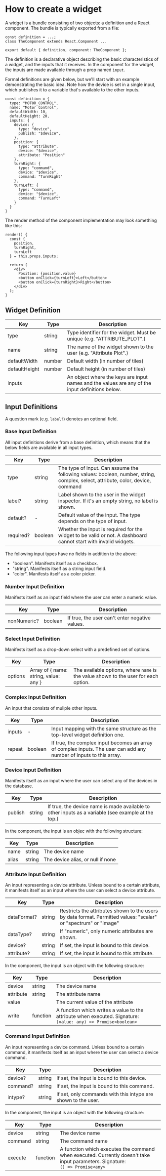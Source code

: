 # How to create a widget

A widget is a bundle consisting of two objects: a definition and a React component. The bundle is typically exported from a file:

    const definition = ...;
    class TheComponent extends React.Component ...

    export default { definition, component: TheComponent };

The definition is a declarative object describing the basic characteristics of a widget, and the inputs that it receives. In the component for the widget, the inputs are made available through a prop named `input`.

Formal definitions are given below, but we'll start with an example demonstrating the basic idea. Note how the device is set in a single input, which publishes it to a variable that's available to the other inputs.

    const definition = {
      type: "MOTOR_CONTROL",
      name: "Motor Control",
      defaultWidth: 10,
      defaultHeight: 20,
      inputs: {
        device: {
          type: "device",
          publish: "$device",
        },
        position: {
          type: "attribute",
          device: "$device",
          attribute: "Position"
        },
        turnRight: {
          type: "command",
          device: "$device",
          command: "TurnRight"
        },
        turnLeft: {
          type: "command",
          device: "$device",
          command: "TurnLeft"
        }
      }
    }

The render method of the component implementation may look something like this:

    render() {
      const {
        position,
        turnRight,
        turnLeft
      } = this.props.inputs;

      return (
        <div>
          Position: {position.value}
          <button onClick={turnLeft}>Left</button>
          <button onClick={turnRight}>Right</button>
        </div>
      );
    }

## Widget Definition

| Key | Type | Description
|-|-|-
| type | string | Type identifier for the widget. Must be unique (e.g. "ATTRIBUTE_PLOT".)
| name | string | The name of the widget shown to the user (e.g. "Attribute Plot".)
| defaultWidth | number | Default width (in number of tiles)
| defaultHeight | number | Default height (in number of tiles)
| inputs || An object where the keys are input names and the values are any of the input definitions below.

## Input Definitions

A question mark (e.g. `label?`) denotes an optional field.

### Base Input Definition

All input definitions derive from a base definition, which means that the below fields are available in all input types.

| Key | Type | Description
|-|-|-
| type | string | The type of input. Can assume the following values: boolean, number, string, complex, select, attribute, color, device, command
| label? | string | Label shown to the user in the widget inspector. If it's an empty string, no label is shown.
| default? | - | Default value of the input. The type depends on the type of input.
| required? | boolean | Whether the input is required for the widget to be valid or not. A dashboard cannot start with invalid widgets.

The following input types have no fields in addition to the above:
* "boolean". Manifests itself as a checkbox.
* "string". Manifests itself as a string input field.
* "color". Manifests itself as a color picker.

### Number Input Definition

Manifests itself as an input field where the user can enter a numeric value.

| Key | Type | Description
|-|-|-
| nonNumeric? | boolean | If true, the user can't enter negative values.

### Select Input Definition

Manifests itself as a drop-down select with a predefined set of options.

| Key | Type | Description
|-|-|-
| options | Array of { name: string, value: any } | The available options, where `name` is the value shown to the user for each option.

### Complex Input Definition

An input that consists of muliple other inputs.

| Key | Type | Description
|-|-|-
| inputs | - | Input mapping with the same structure as the top-level widget definition one.
| repeat | boolean | If true, the complex input becomes an array of complex inputs. The user can add any number of inputs to this array.

### Device Input Definition

Manifests itself as an input where the user can select any of the devices in the database.

| Key | Type | Description
|-|-|-
| publish | string | If true, the device name is made available to other inputs as a variable (see example at the top.)

In the component, the input is an objec with the following structure:

| Key | Type | Description
|-|-|-
| name | string | The device name
| alias | string | The device alias, or null if none

### Attribute Input Definition

An input representing a device attribute. Unless bound to a certain attribute, it manifests itself as an input where the user can select a device attribute.

| Key | Type | Description
|-|-|-
| dataFormat? | string | Restricts the attributes shown to the users by data format. Permitted values: "scalar" or "spectrum" or "image"
| dataType? | string | If "numeric", only numeric attributes are shown.
| device? | string | If set, the input is bound to this device.
| attribute? | string | If set, the input is bound to this attribute.

In the component, the input is an object with the following structure:

| Key | Type | Description
|-|-|-
| device | string | The device name
| attribute | string | The attribute name
| value | | The current value of the attribute
| write | function | A function which writes a value to the attribute when executed. Signature:<br>`(value: any) => Promise<boolean>`

### Command Input Definition

An input representing a device command. Unless bound to a certain command, it manifests itself as an input where the user can select a device command.

| Key | Type | Description
|-|-|-
| device? | string | If set, the input is bound to this device.
| command? | string | If set, the input is bound to this command.
| intype? | string | If set, only commands with this intype are shown to the user.

In the component, the input is an object with the following structure:

| Key | Type | Description
|-|-|-
| device | string | The device name
| command | string | The command name
| execute | function | A function which executes the command when executed. Currently doesn't take input parameters. Signature:<br>`() => Promise<any>`
